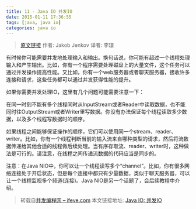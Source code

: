 ```yaml
---
title: 11 - Java IO 并发IO
date: 2015-01-11 17:36:55
tags: [java, java io]
categories: java io
---
```


> [原文链接](http://tutorials.jenkov.com/java-io/concurrent-io.html) 作者: Jakob Jenkov 译者: 李璟

有时候你可能需要并发地处理输入和输出。换句话说，你可能有超过一个线程处理输入和产生输出。比如，你有一个程序需要处理磁盘上的大量文件，这个任务可以通过并发操作提高性能。又比如，你有一个web服务器或者聊天服务器，接收许多连接和请求，这些任务都可以通过并发获得性能的提升。

如果你需要并发处理IO，这里有几个问题可能需要注意一下：

在同一时刻不能有多个线程同时从InputStream或者Reader中读取数据，也不能同时往OutputStream或者Writer里写数据。你没有办法保证每个线程读取多少数据，以及多个线程写数据时的顺序。

如果线程之间能够保证操作的顺序，它们可以使用同一个stream、reader、writer。比如，你有一个线程判断当前的输入流来自哪种类型的请求，然后将流数据传递给其他合适的线程做后续处理。当有序存取流、reader、writer时，这种做法是可行的。请注意，在线程之间传递流数据的代码应当是同步的。

注意：在Java NIO中，你可以让一个线程读写多个“channel”。比如，你有很多网络连接处于开启状态，但是每个连接中都只有少量数据，类似于聊天服务器，可以让一个线程监视多个频道(连接)。Java NIO是另一个话题了，会后续教程中介绍。


> 转载自[并发编程网 – ifeve.com](http://ifeve.com/) 本文链接地址: [Java IO: 并发IO](http://ifeve.com/java-io-concurrent-io/)